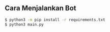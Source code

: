 <h2>Cara Menjalankan Bot</h2>

```bash
$ python3 -m pip install -r requirements.txt
$ python3 main.py
```